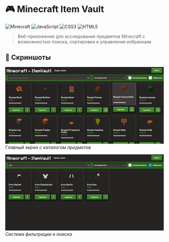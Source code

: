 # 🎮 Minecraft Item Vault

![Minecraft](https://img.shields.io/badge/Minecraft-API-green?style=for-the-badge&logo=minecraft)
![JavaScript](https://img.shields.io/badge/JavaScript-ES6+-yellow?style=for-the-badge&logo=javascript)
![CSS3](https://img.shields.io/badge/CSS3-Styling-blue?style=for-the-badge&logo=css3)
![HTML5](https://img.shields.io/badge/HTML5-Structure-orange?style=for-the-badge&logo=html5)

> Веб-приложение для исследования предметов Minecraft с возможностью поиска, сортировки и управления избранным

## 📸 Скриншоты

![Главный экран](./screenshots/1.png)
*Главный экран с каталогом предметов*

![Фильтры](./screenshots/2.png)
*Система фильтрации и поиска*
